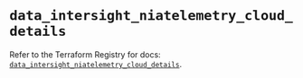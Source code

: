 # `data_intersight_niatelemetry_cloud_details`

Refer to the Terraform Registry for docs: [`data_intersight_niatelemetry_cloud_details`](https://registry.terraform.io/providers/ciscodevnet/intersight/1.0.71/docs/data-sources/niatelemetry_cloud_details).

